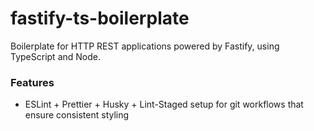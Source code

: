 # fastify-ts-boilerplate

Boilerplate for HTTP REST applications powered by Fastify, using TypeScript and Node.

### Features

- ESLint + Prettier + Husky + Lint-Staged setup for git workflows that ensure consistent styling
